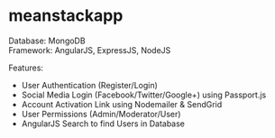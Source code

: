 # meanstackapp  
Database: MongoDB  
Framework: AngularJS, ExpressJS, NodeJS  

Features:  
- User Authentication (Register/Login)
- Social Media Login (Facebook/Twitter/Google+) using Passport.js
- Account Activation Link using Nodemailer & SendGrid
- User Permissions (Admin/Moderator/User)
- AngularJS Search to find Users in Database
